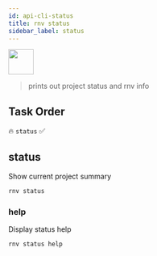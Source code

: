 ```yaml
---
id: api-cli-status
title: rnv status
sidebar_label: status
---
```


<img src="https://renative.org/img/ic_cli.png" width=50 height=50 />

> prints out project status and rnv info

## Task Order

🔥 `status`  ✅

## status

Show current project summary

```bash
rnv status
```

### help

Display status help

```bash
rnv status help
```
